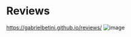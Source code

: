 # Reviews
https://gabrielbetini.github.io/reviews/
![image](https://github.com/GabrielBetini/reviews/assets/54044791/9fdfea89-dd86-4603-b077-a4858afad841)

